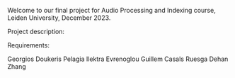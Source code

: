 Welcome to our final project for Audio Processing and Indexing course, Leiden University, December 2023. 

Project description:

Requirements:



Georgios Doukeris
Pelagia Ilektra Evrenoglou
Guillem Casals Ruesga
Dehan Zhang
